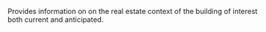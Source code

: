 Provides information on on the real estate context of the building of interest both current and anticipated.

<!-- end of short definition -->

